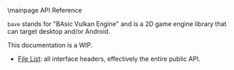 \mainpage API Reference

`bave` stands for "BAsic Vulkan Engine" and is a 2D game engine library that can target desktop and/or Android.

This documentation is a WIP.

- <a href="files.html">File List</a>: all interface headers, effectively the entire public API.

